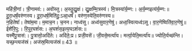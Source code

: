 

  
महि॑त्री॒णां। त्री॒णामव॑:। अवो॑स्तु। अ॒स्तु॒द्यु॒क्षं। द्यु॒क्षम्मि॒त्रस्य॑। मि॒त्रस्या॑र्य॒म्ण:। अ॒र्य॒म्णइत्य॑र्य॒म्ण:॥ दु॒रा॒धर्षं॒वरु॑णस्य। दु॒रा॒धर्ष॒मिति॑दु॒:ऽआ॒धर्षं॑। वरु॑ण॒स्येति॒वरु॑णस्य॥  
न॒हितेषां॑। तेषा॑म॒मा। म॒माच॒न। च॒नन। नाध्व॑सु। अध्व॑सुवार॒णॆषु॑। अध्व॒स्वित्यध्व॑ऽसु। वा॒र॒णॆष्विति॑वा॒र॒णॆषु॑॥ ईशे॑रि॒पु:। रि॒पुर॒घशं॑स:। अ॒घशं॑स॒इत्य॒घऽशं॑स:॥  
यस्मै॑पु॒त्रास॑:। पु॒त्रासो॒अदि॑ते:। अदि॑ते॒:प्र। प्रजी॒वसे॑। जी॒वसे॒मर्त्या॑य। मर्त्या॒येति॒मर्त्या॑य॥ ज्योति॒र्यच्छ॑न्ति। यच्छ॒न्त्यज॑स्रं। अज॑स्र॒मित्यज॑स्रं॥ 43 ॥  
